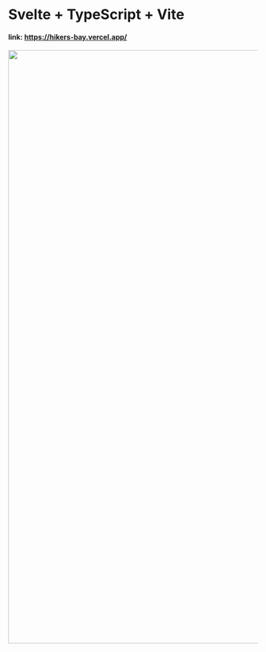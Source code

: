 # Svelte + TypeScript + Vite
#### link: https://hikers-bay.vercel.app/
<img src="https://github.com/user-attachments/assets/a07730f4-82fd-432e-af70-e585bf40fa2f" width="1200"/>

